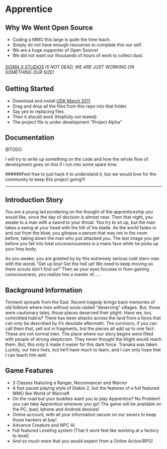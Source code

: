 Apprentice
===============

Why We Went Open Source
------------------------

* Coding a MMO this large is quite the time leach.
* Simply do not have enough resources to complete this our self.
* We are a huge supporter of Open Source!
* We did not want our thousands of hours of work to collect dust.

###### [SIGMA X STUDIOS] IS NOT DEAD, WE ARE JUST WORKING ON SOMETHING OUR SIZE!

[SIGMA X STUDIOS]: http://www.sigmaxstudios.com


Getting Started
-----------------

* Download and install [UDK March 2011]
* Drag and drop all the files from this repo into that folder.
* Say yes to replacing files.
* Then it should work (Hopfully not tested)
* The project file is under development "Project Alpha"

[UDK March 2011]: http://download.udk.com/UDKInstall-2011-03-BETA2.exe

Documentation
------------------

@TODO

I will try to write up something on the code and how the whole flow of development goes on this if i run into some spare time.

######Feel free to just hack it to understand it, but we would love for the community to keep this project going!!!

_______________


Introduction Story
---------------------

You are a young lad pondering on the thought of the apprenticeship you would like, since the day of decision is almost near. Then that night, you awake to a man with a sword to your throat. You try to sit up, but the man takes a swing at your head with the hilt of his blade. As the world fades in and out from the blow, you glimpse a person that was not in the room before, taking down the man who just attacked you. The last image you get before you fall into total unconsciousness is a mans face while he picks up your limp body.

As you awake, you are greeted by by this extremely serious cold stern man with the words “Get up boy! Get the hell up! We need to keep moving so there scouts don’t find us!” Then as your eyes focuses in from gaining consciousness, you realize hes a master of……

Background Information
-----------------------------

Torment spreads from the East. Recent tragedy brings back memories of old folklore where men without souls raided “deserving” villages. But, those were cautionary tales, those places deserved their plight. Have we, too, committed hubris? There has been attacks across the land from a force that can only be described by it’s desolate aftermath. The survivors, if you can call them that, yell out in fragments, but the pieces all add up to one fact: These are not normal men. The place where our story begins were filled with people of strong skepticism. They never thought the blight would reach them. But, this only it made it easier for this dark force. Tranaka was taken. Luckily, our hero lives, but he’ll have much to learn, and I can only hope that I can teach him well.

Game Features
--------------------

* 3 Classes featuring a Ranger, Necromancer and Warrior
* A fast paced playing style of Diablo 2, but the features of a full featured MMO like World of Warcraft
* On the road but your buddies want you to play Apprentice? No Problem! you can take Apprentice wherever you go! The game will be available on the PC, Ipad, Iphone and Android devices!
* Online account, with all your information secure on our severs to keep those hackers at bay!
* Advance Creature and NPC AI.
* Full featured Leveling system (That it wont feel like working at a factory to level)
* And so much more that you would expect from a Online Action/RPG!

